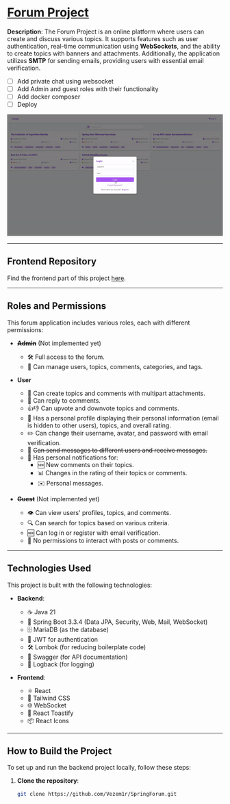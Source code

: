 # [Forum Project]()

**Description**: The Forum Project is an online platform where users can create and discuss various topics.
It supports features such as user authentication, real-time communication using **WebSockets**, and the ability to create topics with banners and attachments.
Additionally, the application utilizes **SMTP** for sending emails, providing users with essential email verification.

- [ ] Add private chat using websocket
- [ ] Add Admin and guest roles with their functionality
- [ ] Add docker composer
- [ ] Deploy

![Forum fast :) preview](src/main/resources/preview.gif)

---

## Frontend Repository
Find the frontend part of this project [here](https://github.com/Vezem1r/SpringForumFrontend).

---

## Roles and Permissions

This forum application includes various roles, each with different permissions:

- ~~**Admin**~~ (Not implemented yet)
  - 🛠️ Full access to the forum.
  - 👥 Can manage users, topics, comments, categories, and tags.

- **User**
  - 📝 Can create topics and comments with multipart attachments.
  - 💬 Can reply to comments.
  - 👍👎 Can upvote and downvote topics and comments.
  - 👤 Has a personal profile displaying their personal information (email is hidden to other users), topics, and overall rating.
  - ✏️ Can change their username, avatar, and password with email verification.
  - 📩 ~~Can send messages to different users and receive messages.~~
  - 🔔 Has personal notifications for:
    - 🆕 New comments on their topics.
    - 📊 Changes in the rating of their topics or comments.
    - ✉️ Personal messages.

- ~~**Guest**~~ (Not implemented yet)
  - 👁️ Can view users' profiles, topics, and comments.
  - 🔍 Can search for topics based on various criteria.
  - 🆕 Can log in or register with email verification.
  - 🚫 No permissions to interact with posts or comments.

---

## Technologies Used

This project is built with the following technologies:

- **Backend**:
  - ☕ Java 21
  - 🚀 Spring Boot 3.3.4 (Data JPA, Security, Web, Mail, WebSocket)
  - 🗄️ MariaDB (as the database)
  - 🔑 JWT for authentication
  - 🛠️ Lombok (for reducing boilerplate code)
  - 📄 Swagger (for API documentation)
  - 📜 Logback (for logging)
  

- **Frontend**:
  - ⚛️ React
  - 🎨 Tailwind CSS
  - 🌐 WebSocket
  - 🍞 React Toastify
  - 📦 React Icons

---

## How to Build the Project

To set up and run the backend project locally, follow these steps:

1. **Clone the repository**:
   ```bash
   git clone https://github.com/Vezem1r/SpringForum.git
